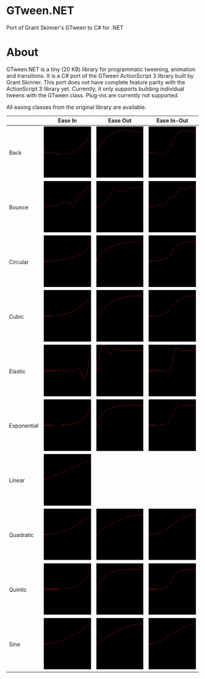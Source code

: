 # GTween.NET
 Port of Grant Skinner's GTween to C# for .NET

# About

GTween.NET is a tiny (20 KB) library for programmatic tweening, animation and transitions. It is a C# port of the GTween ActionScript 3 library built by Grant Skinner. This port does not have complete feature parity with the ActionScript 3 library yet. Currently, it only supports building individual tweens with the GTween class. Plug-ins are currently not supported.

All easing classes from the original library are available.

|  | Ease In | Ease Out | Ease In-Out |
|-------------|---------|----------|-------------|
| Back | ![Back Ease In](https://raw.githubusercontent.com/pranavnegandhi/GTween.NET/master/assets/Back-EaseIn.png) | ![Back Ease Out](https://raw.githubusercontent.com/pranavnegandhi/GTween.NET/master/assets/Back-EaseOut.png) | ![Back Ease In-Out](https://raw.githubusercontent.com/pranavnegandhi/GTween.NET/master/assets/Back-EaseInOut.png) |
| Bounce | ![Bounce Ease In](https://raw.githubusercontent.com/pranavnegandhi/GTween.NET/master/assets/Bounce-EaseIn.png) | ![Bounce Ease Out](https://raw.githubusercontent.com/pranavnegandhi/GTween.NET/master/assets/Bounce-EaseOut.png) | ![Bounce Ease In-Out](https://raw.githubusercontent.com/pranavnegandhi/GTween.NET/master/assets/Bounce-EaseInOut.png) |
| Circular | ![Circular Ease In](https://raw.githubusercontent.com/pranavnegandhi/GTween.NET/master/assets/Circular-EaseIn.png) | ![Circular Ease Out](https://raw.githubusercontent.com/pranavnegandhi/GTween.NET/master/assets/Circular-EaseOut.png) | ![Circular Ease In-Out](https://raw.githubusercontent.com/pranavnegandhi/GTween.NET/master/assets/Circular-EaseInOut.png) |
| Cubic | ![Cubic Ease In](https://raw.githubusercontent.com/pranavnegandhi/GTween.NET/master/assets/Cubic-EaseIn.png) | ![Cubic Ease Out](https://raw.githubusercontent.com/pranavnegandhi/GTween.NET/master/assets/Cubic-EaseOut.png) | ![Cubic Ease In-Out](https://raw.githubusercontent.com/pranavnegandhi/GTween.NET/master/assets/Cubic-EaseInOut.png) |
| Elastic | ![Elastic Ease In](https://raw.githubusercontent.com/pranavnegandhi/GTween.NET/master/assets/Elastic-EaseIn.png) | ![Elastic Ease Out](https://raw.githubusercontent.com/pranavnegandhi/GTween.NET/master/assets/Elastic-EaseOut.png) | ![Elastic Ease In-Out](https://raw.githubusercontent.com/pranavnegandhi/GTween.NET/master/assets/Elastic-EaseInOut.png) |
| Exponential | ![Exponential Ease In](https://raw.githubusercontent.com/pranavnegandhi/GTween.NET/master/assets/Exponential-EaseIn.png) | ![Exponential Ease Out](https://raw.githubusercontent.com/pranavnegandhi/GTween.NET/master/assets/Exponential-EaseOut.png) | ![Exponential Ease In-Out](https://raw.githubusercontent.com/pranavnegandhi/GTween.NET/master/assets/Exponential-EaseInOut.png) |
| Linear | ![Linear Ease None](https://raw.githubusercontent.com/pranavnegandhi/GTween.NET/master/assets/Linear-EaseNone.png) |  |  |
| Quadratic | ![Quadratic Ease In](https://raw.githubusercontent.com/pranavnegandhi/GTween.NET/master/assets/Quadratic-EaseIn.png) | ![Quadratic Ease Out](https://raw.githubusercontent.com/pranavnegandhi/GTween.NET/master/assets/Quadratic-EaseOut.png) | ![Quadratic Ease In-Out](https://raw.githubusercontent.com/pranavnegandhi/GTween.NET/master/assets/Quadratic-EaseInOut.png) |
| Quintic | ![Quintic Ease In](https://raw.githubusercontent.com/pranavnegandhi/GTween.NET/master/assets/Quintic-EaseIn.png) | ![Quintic Ease Out](https://raw.githubusercontent.com/pranavnegandhi/GTween.NET/master/assets/Quintic-EaseOut.png) | ![Quintic Ease In-Out](https://raw.githubusercontent.com/pranavnegandhi/GTween.NET/master/assets/Quintic-EaseInOut.png) |
| Sine | ![Sine Ease In](https://raw.githubusercontent.com/pranavnegandhi/GTween.NET/master/assets/Sine-EaseIn.png) | ![Sine Ease Out](https://raw.githubusercontent.com/pranavnegandhi/GTween.NET/master/assets/Sine-EaseOut.png) | ![Sine Ease In-Out](https://raw.githubusercontent.com/pranavnegandhi/GTween.NET/master/assets/Sine-EaseInOut.png) |
